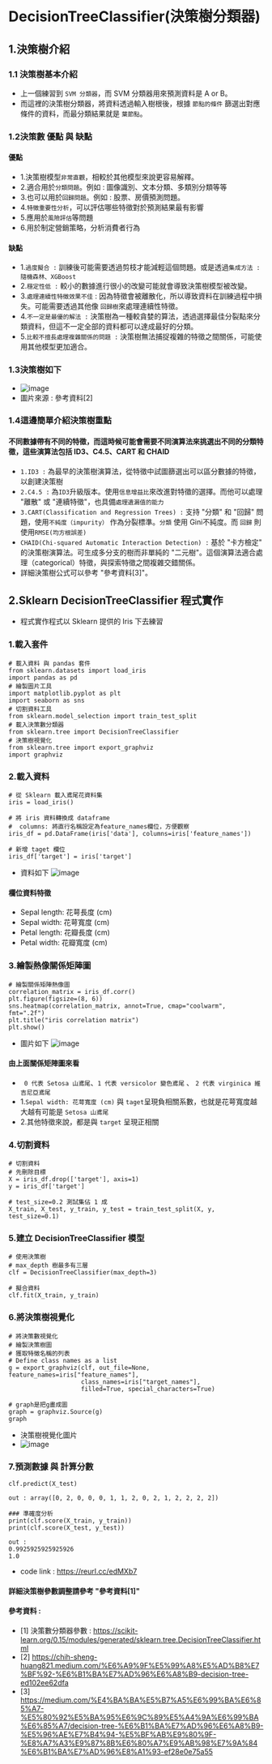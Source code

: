 # DecisionTreeClassifier(決策樹分類器)
## 1.決策樹介紹
### 1.1 決策樹基本介紹
  * 上一個練習到 ```SVM 分類器```，而 SVM 分類器用來預測資料是 A or B。
  * 而這裡的決策樹分類器，將資料透過輸入樹根後，根據 ```節點的條件``` 篩選出對應條件的資料，而最分類結果就是 ```葉節點```。

### 1.2決策數 優點 與 缺點
#### 優點
  * 1.決策樹模型```非常直觀```，相較於其他模型來說更容易解釋。
  * 2.適合用於```分類問題```。例如 : 圖像識別、文本分類、多類別分類等等
  * 3.也可以用於```回歸問題```。例如 : 股票、房價預測問題。
  * 4.```特徵重要性分析```，可以評估哪些特徵對於預測結果最有影響
  * 5.應用於```風險評估```等問題
  * 6.用於制定營銷策略，分析消費者行為
#### 缺點
  * 1.```過度擬合 :``` 訓練後可能需要透過剪枝才能減輕這個問題。或是透過```集成方法 : 隨機森林、XGBoost```
  * 2.```穩定性低 :``` 較小的數據進行很小的改變可能就會導致決策樹模型被改變。
  * 3.```處理連續性特徵效果不佳``` : 因為特徵會被離散化，所以導致資料在訓練過程中損失。可能需要透過其他像 ```回歸樹```來處理連續性特徵。
  * 4.```不一定是最優的解法 :``` 決策樹為一種較貪婪的算法，透過選擇最佳分裂點來分類資料，但這不一定全部的資料都可以達成最好的分類。
  * 5.```比較不擅長處理複雜關係的問題 :``` 決策樹無法捕捉複雜的特徵之間關係，可能使用其他模型更加適合。
    
### 1.3決策樹如下
  * ![image](https://github.com/Ricky7737/DataAnalysisAndLearning/assets/58324475/c20ae8f5-b685-4ef6-9a0e-3f8370123752)
  * 圖片來源 : 參考資料[2]

### 1.4這邊簡單介紹決策樹重點
 #### 不同數據帶有不同的特徵，而這時候可能會需要不同演算法來挑選出不同的分類特徵，這些演算法包括 ID3、C4.5、CART 和 CHAID
  * ```1.ID3 :``` 為最早的決策樹演算法，從特徵中試圖篩選出可以區分數據的特徵，以創建決策樹
  * ```2.C4.5 :``` 為```ID3```升級版本。使用```信息增益比```來改進對特徵的選擇。而他可以處理 "離散"  或 "連續特徵"，也具備```處理遺漏值的能力```
  * ```3.CART(Classification and Regression Trees) :``` 支持 "分類" 和 "回歸" 問題，使用```不純度（impurity）``` 作為分裂標準。```分類``` 使用 Gini不純度。而 ```回歸``` 則使用```RMSE(均方根誤差)```
  * ```CHAID(Chi-squared Automatic Interaction Detection) :``` 基於 "卡方檢定" 的決策樹演算法。可生成多分支的樹而非單純的 "二元樹"。這個演算法適合處理（categorical）特徵，與探索特徵之間複雜交錯關係。
  * 詳細決策樹公式可以參考 "參考資料[3]"。

## 2.Sklearn DecisionTreeClassifier 程式實作
* 程式實作程式以 Sklearn 提供的 Iris 下去練習
### 1.載入套件
```
# 載入資料 與 pandas 套件
from sklearn.datasets import load_iris
import pandas as pd
# 繪製圖片工具
import matplotlib.pyplot as plt
import seaborn as sns
# 切割資料工具
from sklearn.model_selection import train_test_split
# 載入決策數分類器
from sklearn.tree import DecisionTreeClassifier
# 決策樹視覺化
from sklearn.tree import export_graphviz
import graphviz
```

### 2.載入資料 
```
# 從 Sklearn 載入鳶尾花資料集
iris = load_iris()

# 將 iris 資料轉換成 dataframe
#  columns: 將直行名稱設定為feature_names欄位，方便觀察
iris_df = pd.DataFrame(iris['data'], columns=iris['feature_names'])

# 新增 taget 欄位
iris_df['target'] = iris['target']
```
* 資料如下
![image](https://github.com/Ricky7737/DataAnalysisAndLearning/assets/58324475/d692350a-fa76-4dc9-9ba3-801de49df4a4)

#### 欄位資料特徵
  * Sepal length: 花萼長度 (cm)
  * Sepal width: 花萼寬度 (cm)
  * Petal length: 花瓣長度 (cm)
  * Petal width: 花瓣寬度 (cm)


### 3.繪製熱像關係矩陣圖
```
# 繪製關係矩陣熱像圖
correlation_matrix = iris_df.corr()
plt.figure(figsize=(8, 6))
sns.heatmap(correlation_matrix, annot=True, cmap="coolwarm", fmt=".2f")
plt.title("iris correlation matrix")
plt.show()
```
* 圖片如下
  ![image](https://github.com/Ricky7737/DataAnalysisAndLearning/assets/58324475/cdf89b46-be37-4dac-973f-5afbfd6cb790)

#### 由上面關係矩陣圖來看
  * ``` 0 代表 Setosa 山鳶尾```、```1 代表 versicolor 變色鳶尾``` 、 ```2 代表 virginica 維吉尼亞鳶尾```
  * 1.```Sepal width: 花萼寬度 (cm)``` 與 ```taget```呈現負相關系數，也就是花萼寬度越大越有可能是 ```Setosa 山鳶尾```
  * 2.其他特徵來說，都是與 ```target``` 呈現正相關

### 4.切割資料
```
# 切割資料
# 先刪除目標
X = iris_df.drop(['target'], axis=1)
y = iris_df['target']

# test_size=0.2 測試集佔 1 成
X_train, X_test, y_train, y_test = train_test_split(X, y, test_size=0.1)
```
### 5.建立 DecisionTreeClassifier 模型
```
# 使用決策樹
# max_depth 樹最多有三層
clf = DecisionTreeClassifier(max_depth=3)

# 擬合資料
clf.fit(X_train, y_train)
```

### 6.將決策樹視覺化
```
# 將決策數視覺化
# 繪製決策樹圖
# 獲取特徵名稱的列表
# Define class names as a list
g = export_graphviz(clf, out_file=None, feature_names=iris["feature_names"],
                    class_names=iris["target_names"],
                    filled=True, special_characters=True)                

# graph是把g畫成圖
graph = graphviz.Source(g)
graph
```
* 決策樹視覺化圖片
* ![image](https://github.com/Ricky7737/DataAnalysisAndLearning/assets/58324475/2b32cd16-6606-4262-a325-269b2ba6cd32)

### 7.預測數據 與 計算分數
```
clf.predict(X_test)

out : array([0, 2, 0, 0, 0, 1, 1, 2, 0, 2, 1, 2, 2, 2, 2])

### 準確度分析
print(clf.score(X_train, y_train))
print(clf.score(X_test, y_test))

out :
0.9925925925925926
1.0
```
* code link : https://reurl.cc/edMXb7
#### 詳細決策樹參數調整請參考 "參考資料[1]"

#### 參考資料 :
* [1] 決策數分類器參數 : https://scikit-learn.org/0.15/modules/generated/sklearn.tree.DecisionTreeClassifier.html
* [2] https://chih-sheng-huang821.medium.com/%E6%A9%9F%E5%99%A8%E5%AD%B8%E7%BF%92-%E6%B1%BA%E7%AD%96%E6%A8%B9-decision-tree-ed102ee62dfa
* [3] https://medium.com/%E4%BA%BA%E5%B7%A5%E6%99%BA%E6%85%A7-%E5%80%92%E5%BA%95%E6%9C%89%E5%A4%9A%E6%99%BA%E6%85%A7/decision-tree-%E6%B1%BA%E7%AD%96%E6%A8%B9-%E5%96%AE%E7%B4%94-%E5%BF%AB%E9%80%9F-%E8%A7%A3%E9%87%8B%E6%80%A7%E9%AB%98%E7%9A%84%E6%B1%BA%E7%AD%96%E8%A1%93-ef28e0e75a55
